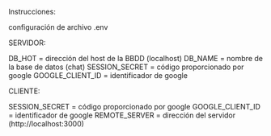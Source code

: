 Instrucciones:

configuración de archivo .env

SERVIDOR:

DB_HOT = dirección del host de la BBDD (localhost)
DB_NAME = nombre de la base de datos (chat)
SESSION_SECRET = código proporcionado por google
GOOGLE_CLIENT_ID = identificador de google


CLIENTE:

SESSION_SECRET = código proporcionado por google
GOOGLE_CLIENT_ID = identificador de google
REMOTE_SERVER = dirección del servidor (http://localhost:3000)


